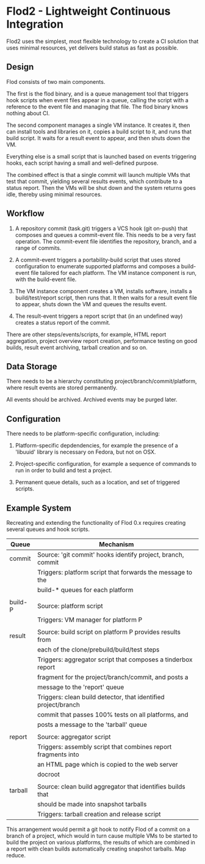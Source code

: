 # Flod2 - Lightweight Continuous Integration

Flod2 uses the simplest, most flexible technology to create a CI solution that
uses minimal resources, yet delivers build status as fast as possible.


## Design

Flod consists of two main components.

The first is the flod binary, and is a queue management tool that triggers hook
scripts when event files appear in a queue, calling the script with a reference
to the event file and managing that file. The flod binary knows nothing about
CI.

The second component manages a single VM instance.  It creates it, then can
install tools and libraries on it, copies a build script to it, and runs that
build script. It waits for a result event to appear, and then shuts down the
VM.

Everything else is a small script that is launched based on events triggering
hooks, each script having a small and well-defined purpose.

The combined effect is that a single commit will launch multiple VMs that test
that commit, yielding several results events, which contribute to a status
report. Then the VMs will be shut down and the system returns goes idle,
thereby using minimal resources.


## Workflow

1. A repository commit (task.git) triggers a VCS hook (git on-push) that
   composes and queues a commit-event file. This needs to be a very fast
   operation. The commit-event file identifies the repository, branch, and a
   range of commits.

2. A commit-event triggers a portability-build script that uses stored
   configuration to enumerate supported platforms and composes a build-event
   file tailored for each platform. The VM instance component is run, with
   the build-event file.

3. The VM instance component creates a VM, installs software, installs a
   build/test/report script, then runs that. It then waits for a result event
   file to appear, shuts down the VM and queues the results event.

4. The result-event triggers a report script that (in an undefined way)
   creates a status report of the commit.

There are other steps/events/scripts, for example, HTML report aggregation,
project overview report creation, performance testing on good builds, result
event archiving, tarball creation and so on.


## Data Storage

There needs to be a hierarchy constituting project/branch/commit/platform,
where result events are stored permanently.

All events should be archived. Archived events may be purged later.


## Configuration

There needs to be platform-specific configuration, including:

1. Platform-specific depdendencies, for example the presence of a 'libuuid'
   library is necessary on Fedora, but not on OSX.

2. Project-specific configuration, for example a sequence of commands to run
   in order to build and test a project.

3. Permanent queue details, such as a location, and set of triggered scripts.


## Example System

Recreating and extending the functionality of Flod 0.x requires creating
several queues and hook scripts.

   Queue   |  Mechanism
   --------|---------------------------------------------------------------
   commit  |  Source:   'git commit' hooks identify project, branch, commit
           |  Triggers: platform script that forwards the message to the
           |            build-* queues for each platform
           |
   build-P |  Source:   platform script
           |  Triggers: VM manager for platform P
           |
   result  |  Source:   build script on platform P provides results from
           |            each of the clone/prebuild/build/test steps
           |  Triggers: aggregator script that composes a tinderbox report
           |            fragment for the project/branch/commit, and posts a
           |            message to the 'report' queue
           |  Triggers: clean build detector, that identified project/branch
           |            commit that passes 100% tests on all platforms, and
           |            posts a message to the 'tarball' queue
           |
   report  |  Source:   aggregator script
           |  Triggers: assembly script that combines report fragments into
           |            an HTML page which is copied to the web server
           |            docroot
           |
   tarball |  Source:   clean build aggregator that identifies builds that
           |            should be made into snapshot tarballs
           |  Triggers: tarball creation and release script

This arrangement would permit a git hook to notify Flod of a commit on a branch
of a project, which would in turn cause multiple VMs to be started to build the
project on various platforms, the results of which are combined in a report
with clean builds automatically creating snapshot tarballs. Map reduce.

